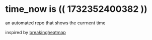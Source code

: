 # time_now is (( 1732352400382 ))

an automated repo that shows the currnent time

inspired by [breakingheatmap](https://github.com/breakingheatmap/breakingheatmap)